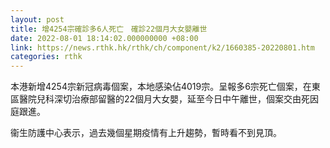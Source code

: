 ```yaml
---
layout: post
title: 增4254宗確診多6人死亡　確診22個月大女嬰離世
date: 2022-08-01 18:14:02.000000000 +08:00
link: https://news.rthk.hk/rthk/ch/component/k2/1660385-20220801.htm
categories: rthk
---
```


本港新增4254宗新冠病毒個案，本地感染佔4019宗。呈報多6宗死亡個案，在東區醫院兒科深切治療部留醫的22個月大女嬰，延至今日中午離世，個案交由死因庭跟進。

衞生防護中心表示，過去幾個星期疫情有上升趨勢，暫時看不到見頂。

